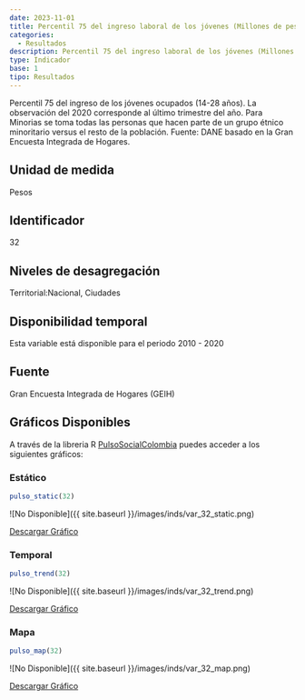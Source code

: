 ```yaml
---
date: 2023-11-01
title: Percentil 75 del ingreso laboral de los jóvenes (Millones de pesos) (nacional_gen)
categories:
  - Resultados
description: Percentil 75 del ingreso laboral de los jóvenes (Millones de pesos)
type: Indicador
base: 1
tipo: Resultados
--- 
```


Percentil 75 del ingreso de los jóvenes ocupados (14-28 años). La observación del 2020 corresponde al último trimestre del año. Para Minorias se toma todas las personas que hacen parte de un grupo étnico minoritario versus el resto de la población.
Fuente: DANE basado en la Gran Encuesta Integrada de Hogares.

## Unidad de medida
Pesos

## Identificador
32

## Niveles de desagregación
Territorial:Nacional, Ciudades

## Disponibilidad temporal
Esta variable está disponible para el periodo 2010 - 2020

## Fuente
Gran Encuesta Integrada de Hogares (GEIH)

## Gráficos Disponibles

A través de la libreria R [PulsoSocialColombia](https://github.com/pulsosocialcolombia/PulsoSocialColombia) puedes acceder a los siguientes gráficos:

### Estático

``` R
pulso_static(32)
```

![No Disponible]({{ site.baseurl }}/images/inds/var_32_static.png)

<a href='{{ site.baseurl }}/images/inds/var_32_static.png'>Descargar Gráfico</a>

### Temporal

``` R
pulso_trend(32)
```

![No Disponible]({{ site.baseurl }}/images/inds/var_32_trend.png)

<a href='{{ site.baseurl }}/images/inds/var_32_trend.png'>Descargar Gráfico</a>

### Mapa

``` R
pulso_map(32)
```

![No Disponible]({{ site.baseurl }}/images/inds/var_32_map.png)

<a href='{{ site.baseurl }}/images/inds/var_32_map.png'>Descargar Gráfico</a>